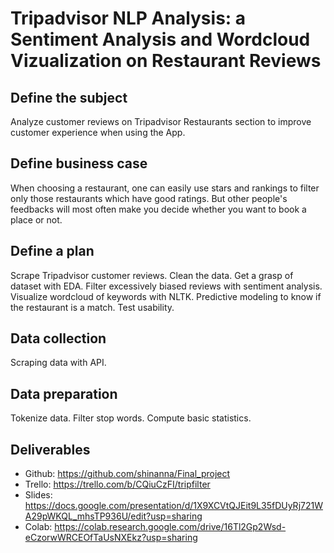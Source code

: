 # Tripadvisor NLP Analysis: a Sentiment Analysis and Wordcloud Vizualization on Restaurant Reviews

## Define the subject

Analyze customer reviews on Tripadvisor Restaurants section to improve customer experience when using the App.

## Define business case

When choosing a restaurant, one can easily use stars and rankings to filter only those restaurants which have good ratings. But other people's feedbacks will most often make you decide whether you want to book a place or not. 

## Define a plan

Scrape Tripadvisor customer reviews. 
Clean the data.
Get a grasp of dataset with EDA.
Filter excessively biased reviews with sentiment analysis. 
Visualize wordcloud of keywords with NLTK. 
Predictive modeling to know if the restaurant is a match. 
Test usability.

## Data collection

Scraping data with API.

## Data preparation

Tokenize data.
Filter stop words.
Compute basic statistics.

## Deliverables

- Github: https://github.com/shinanna/Final_project
- Trello: https://trello.com/b/CQiuCzFI/tripfilter
- Slides: https://docs.google.com/presentation/d/1X9XCVtQJEit9L35fDUyRj721WA29pWKQL_mhsTP936U/edit?usp=sharing
- Colab: https://colab.research.google.com/drive/16Tl2Gp2Wsd-eCzorwWRCEOfTaUsNXEkz?usp=sharing
